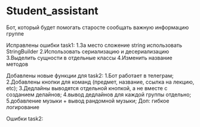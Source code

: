 # Student_assistant
Бот, который будет помогать старосте сообщать важную информацию группе

Исправлены ошибки task1:
1.За место сложение string использовать StringBuilder
2.Использовать сериализацию и десериализацию
3.Выделить сущности в отдельные классы
4.Изменить название методов

Добавлены новые функции для task2:
1.Бот работает в телеграм; 
2.Добавлены кнопки для команд (предмет, название, ссылка на лекцию, etc); 
3.Дедлайны выводятся отдельной кнопкой, а не вместе с созданием делайнов; 
4.вывод дедлайнов для каждой группы отдельно;
5.добавление музыки + вывод рандомной музыки;
Доп: гибкое логирование 

Ошибки task2: 

